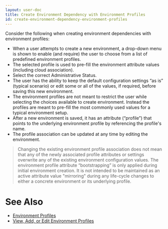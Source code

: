 ```yaml
---
layout: user-doc
title: Create Environment Dependency with Environment Profiles
id: create-environment-dependency-environment-profiles
---
```


Consider the following when creating environment dependencies with environment profiles:


* When a user attempts to create a new environment, a drop-down menu is shown to enable (and require) the user to choose from a list of predefined environment profiles.
* The selected profile is used to pre-fill the environment attribute values (including cloud association).
* Select the correct Administrative Status.
* The user has the ability to keep the default configuration settings “as is” (typical scenario) or edit some or all of the values, if required, before saving this new environment.
* The environment profiles are not meant to restrict the user while selecting the choices available to create environment. Instead the profiles are meant to pre-fill the most commonly used values for a typical environment setup.
* After a new environment is saved, it has an attribute (“profile”) that points to the underlying environment profile by referencing the profile's name.
* The profile association can be updated at any time by editing the environment.  

> Changing the existing environment profile association does not mean that any of the newly associated profile attributes or settings overwrite any of the existing environment configuration values. The environment profile attribute “bootstrapping” is only applied during initial environment creation. It is not intended to be maintained as an active attribute value "mirroring" during any life-cycle changes to either a concrete environment or its underlying profile.

# See Also

* <a href="/user/account/environment-profiles.html">Environment Profiles</a>
* <a href="/user/transition/create-an-environment.html">View, Add, or Edit Environment Profiles</a>
